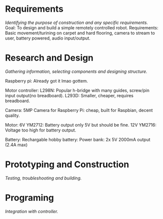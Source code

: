 # Requirements
*Identifying the purpose of construction and any specific requirements.*
Goal: To design and build a simple remotely controlled robot.
Requirements: Basic movement/turining on carpet and hard flooring, camera to stream to user, battery powered, audio input/output.

# Research and Design
*Gathering information, selecting components and designing structure.*

Raspberry pi:
Already got it lmao gottem.

Motor controller: 
L298N: Popular h-bridge with many guides, screw/pin input output(no breadboard).
L293D: Smaller, cheaper, requires breadboard.

Camera:
5MP Camera for Raspberry Pi: cheap, built for Raspbian, decent quality.

Motor:
6V YM2712: Battery output only 5V but should be fine.
12V YM2716: Voltage too high for battery output.

Battery:
Rechargable hobby battery: 
Power bank: 2x 5V 2000mA output (2.4A max)

# Prototyping and Construction
*Testing, troubleshooting and building.* 

# Programing
*Integration with controller.*
